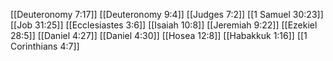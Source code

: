 [[Deuteronomy 7:17]]
[[Deuteronomy 9:4]]
[[Judges 7:2]]
[[1 Samuel 30:23]]
[[Job 31:25]]
[[Ecclesiastes 3:6]]
[[Isaiah 10:8]]
[[Jeremiah 9:22]]
[[Ezekiel 28:5]]
[[Daniel 4:27]]
[[Daniel 4:30]]
[[Hosea 12:8]]
[[Habakkuk 1:16]]
[[1 Corinthians 4:7]]
